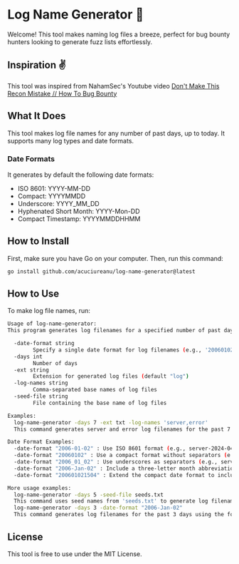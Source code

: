 # Log Name Generator 🌈

Welcome! This tool makes naming log files a breeze, perfect for bug bounty hunters looking to generate fuzz lists effortlessly.

## Inspiration :v:

This tool was inspired from NahamSec's Youtube video [Don't Make This Recon Mistake // How To Bug Bounty](https://www.youtube.com/watch?v=YbIEXJhZxUk)

## What It Does

This tool makes log file names for any number of past days, up to today. It supports many log types and date formats.

### Date Formats

It generates by default the following date formats:

- ISO 8601: YYYY-MM-DD
- Compact: YYYYMMDD
- Underscore: YYYY_MM_DD
- Hyphenated Short Month: YYYY-Mon-DD
- Compact Timestamp: YYYYMMDDHHMM

## How to Install

First, make sure you have Go on your computer. Then, run this command:

```bash
go install github.com/acuciureanu/log-name-generator@latest
```

## How to Use

To make log file names, run:

```bash
Usage of log-name-generator:
This program generates log filenames for a specified number of past days based on provided seed names or defaults.

  -date-format string
        Specify a single date format for log filenames (e.g., '20060102' for YYYYMMDD). See usage for more examples.
  -days int
        Number of days
  -ext string
        Extension for generated log files (default "log")
  -log-names string
        Comma-separated base names of log files
  -seed-file string
        File containing the base name of log files

Examples:
  log-name-generator -days 7 -ext txt -log-names 'server,error'
  This command generates server and error log filenames for the past 7 days with a .txt extension.

Date Format Examples:
  -date-format "2006-01-02" : Use ISO 8601 format (e.g., server-2024-04-02.log)
  -date-format "20060102" : Use a compact format without separators (e.g., server-20240402.log)
  -date-format "2006_01_02" : Use underscores as separators (e.g., server-2024_04_02.log)
  -date-format "2006-Jan-02" : Include a three-letter month abbreviation (e.g., server-2024-Apr-02.log)
  -date-format "200601021504" : Extend the compact date format to include hours and minutes (e.g., server-202404021530.log)

More usage examples:
  log-name-generator -days 5 -seed-file seeds.txt
  This command uses seed names from 'seeds.txt' to generate log filenames for the past 5 days.
  log-name-generator -days 3 -date-format "2006-Jan-02"
  This command generates log filenames for the past 3 days using the format with a three-letter month abbreviation.
```

## License

This tool is free to use under the MIT License.
